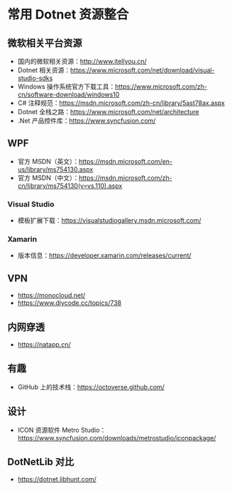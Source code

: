 # 常用 Dotnet 资源整合


## 微软相关平台资源 ##

* 国内的微软相关资源：<http://www.itellyou.cn/>
* Dotnet 相关资源：<https://www.microsoft.com/net/download/visual-studio-sdks>
* Windows 操作系统官方下载工具：<https://www.microsoft.com/zh-cn/software-download/windows10>
* C# 注释规范：<https://msdn.microsoft.com/zh-cn/library/5ast78ax.aspx>
* Dotnet 全栈之路：<https://www.microsoft.com/net/architecture>
* .Net 产品控件库：<https://www.syncfusion.com/>

## WPF ##

* 官方 MSDN（英文）：<https://msdn.microsoft.com/en-us/library/ms754130.aspx>
* 官方 MSDN（中文）：<https://msdn.microsoft.com/zh-cn/library/ms754130(v=vs.110).aspx>

### Visual Studio ###

* 模板扩展下载：<https://visualstudiogallery.msdn.microsoft.com/>

### Xamarin ###

* 版本信息：<https://developer.xamarin.com/releases/current/>

## VPN ##

* <https://monocloud.net/>
* <https://www.diycode.cc/topics/738>

## 内网穿透 ##

* <https://natapp.cn/>

## 有趣 ##

* GitHub 上的技术栈：<https://octoverse.github.com/>

## 设计 ##

* ICON 资源软件 Metro Studio：<https://www.syncfusion.com/downloads/metrostudio/iconpackage/>

## DotNetLib 对比 ##

* <https://dotnet.libhunt.com/>
